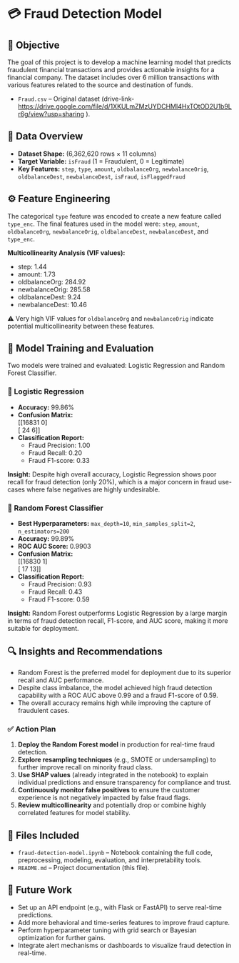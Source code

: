 # 💳 Fraud Detection Model

## 📌 Objective

The goal of this project is to develop a machine learning model that predicts fraudulent financial transactions and provides actionable insights for a financial company. The dataset includes over 6 million transactions with various features related to the source and destination of funds.
- `Fraud.csv` – Original dataset (drive-link- https://drive.google.com/file/d/1XKULmZMzUYDCHMI4HxTOtOD2U1b9Lr6g/view?usp=sharing ).
## 📂 Data Overview

- **Dataset Shape:** (6,362,620 rows × 11 columns)  
- **Target Variable:** `isFraud` (1 = Fraudulent, 0 = Legitimate)  
- **Key Features:** `step`, `type`, `amount`, `oldbalanceOrg`, `newbalanceOrig`, `oldbalanceDest`, `newbalanceDest`, `isFraud`, `isFlaggedFraud`

## ⚙️ Feature Engineering

The categorical `type` feature was encoded to create a new feature called `type_enc`. The final features used in the model were: `step`, `amount`, `oldbalanceOrg`, `newbalanceOrig`, `oldbalanceDest`, `newbalanceDest`, and `type_enc`.

**Multicollinearity Analysis (VIF values):**

- step: 1.44  
- amount: 1.73  
- oldbalanceOrg: 284.92  
- newbalanceOrig: 285.58  
- oldbalanceDest: 9.24  
- newbalanceDest: 10.46  

⚠️ Very high VIF values for `oldbalanceOrg` and `newbalanceOrig` indicate potential multicollinearity between these features.

## 🧪 Model Training and Evaluation

Two models were trained and evaluated: Logistic Regression and Random Forest Classifier.

### 🔹 Logistic Regression

- **Accuracy:** 99.86%  
- **Confusion Matrix:**  
  [[16831     0]  
   [   24     6]]  
- **Classification Report:**  
  - Fraud Precision: 1.00  
  - Fraud Recall: 0.20  
  - Fraud F1-score: 0.33  

**Insight:** Despite high overall accuracy, Logistic Regression shows poor recall for fraud detection (only 20%), which is a major concern in fraud use-cases where false negatives are highly undesirable.

### 🔹 Random Forest Classifier

- **Best Hyperparameters:** `max_depth=10`, `min_samples_split=2`, `n_estimators=200`  
- **Accuracy:** 99.89%  
- **ROC AUC Score:** 0.9903  
- **Confusion Matrix:**  
  [[16830     1]  
   [   17    13]]  
- **Classification Report:**  
  - Fraud Precision: 0.93  
  - Fraud Recall: 0.43  
  - Fraud F1-score: 0.59  

**Insight:** Random Forest outperforms Logistic Regression by a large margin in terms of fraud detection recall, F1-score, and AUC score, making it more suitable for deployment.

## 🔍 Insights and Recommendations

- Random Forest is the preferred model for deployment due to its superior recall and AUC performance.  
- Despite class imbalance, the model achieved high fraud detection capability with a ROC AUC above 0.99 and a fraud F1-score of 0.59.  
- The overall accuracy remains high while improving the capture of fraudulent cases.

### ✅ Action Plan

1. **Deploy the Random Forest model** in production for real-time fraud detection.  
2. **Explore resampling techniques** (e.g., SMOTE or undersampling) to further improve recall on minority fraud class.  
3. **Use SHAP values** (already integrated in the notebook) to explain individual predictions and ensure transparency for compliance and trust.  
4. **Continuously monitor false positives** to ensure the customer experience is not negatively impacted by false fraud flags.  
5. **Review multicollinearity** and potentially drop or combine highly correlated features for model stability.

## 📁 Files Included

- `fraud-detection-model.ipynb` – Notebook containing the full code, preprocessing, modeling, evaluation, and interpretability tools.  
- `README.md` – Project documentation (this file).  
  

## 🧠 Future Work

- Set up an API endpoint (e.g., with Flask or FastAPI) to serve real-time predictions.  
- Add more behavioral and time-series features to improve fraud capture.  
- Perform hyperparameter tuning with grid search or Bayesian optimization for further gains.  
- Integrate alert mechanisms or dashboards to visualize fraud detection in real-time.


